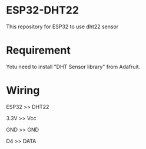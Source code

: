 # ESP32-DHT22
This repository for ESP32 to use dht22 sensor

# Requirement
Yotu need to install "DHT Sensor library" from Adafruit.

# Wiring
ESP32 >> DHT22

3.3V  >> Vcc

GND   >> GND

D4    >> DATA
